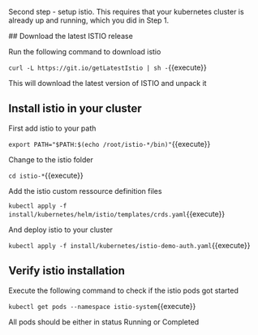 Second step - setup istio. This requires that your kubernetes cluster is already up and running, which you did in Step 1.

## Download the latest ISTIO release

Run the following command to download istio

`curl -L https://git.io/getLatestIstio | sh -`{{execute}}

This will download the latest version of ISTIO and unpack it

## Install istio in your cluster

First add istio to your path

`export PATH="$PATH:$(echo /root/istio-*/bin)"`{{execute}}

Change to the istio folder

`cd istio-*`{{execute}}

Add the istio custom ressource definition files

`kubectl apply -f install/kubernetes/helm/istio/templates/crds.yaml`{{execute}}

And deploy istio to your cluster

`kubectl apply -f install/kubernetes/istio-demo-auth.yaml`{{execute}}

## Verify istio installation

Execute the following command to check if the istio pods got started

`kubectl get pods --namespace istio-system`{{execute}}

All pods should be either in status Running or Completed



